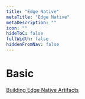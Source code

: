 ```yaml
---
title: "Edge Native"
metaTitle: "Edge Native"
metaDescription: ""
icon: ""
hideToC: false
fullWidth: false
hiddenFromNav: false
---
```


# Basic

[Building Edge Native Artifacts](/knowledgebase/how-to/edge-native/canvos)

